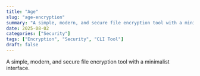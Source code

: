 ```yaml
---
title: "Age"
slug: "age-encryption"
summary: "A simple, modern, and secure file encryption tool with a minimalist interface."
date: 2025-08-02
categories: ["Security"]
tags: ["Encryption", "Security", "CLI Tool"]
draft: false
---
```


A simple, modern, and secure file encryption tool with a minimalist interface.
